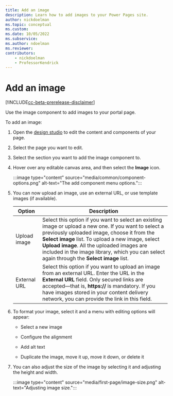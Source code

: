 ```yaml
---
title: Add an image
description: Learn how to add images to your Power Pages site.
author: nickdoelman
ms.topic: conceptual
ms.custom: 
ms.date: 10/05/2022
ms.subservice:
ms.author: ndoelman 
ms.reviewer: 
contributors:
    - nickdoelman
    - ProfessorKendrick
---
```


# Add an image

[!INCLUDE[cc-beta-prerelease-disclaimer](../includes/cc-beta-prerelease-disclaimer.md)]

Use the image component to add images to your portal page.

To add an image:

1. Open the [design studio](use-design-studio.md) to edit the content and components of your page.

1. Select the page you want to edit.

1. Select the section you want to add the image component to.

1. Hover over any editable canvas area, and then select the **Image** icon.

    :::image type="content" source="media/common/component-options.png" alt-text="The add component menu options.":::

1. You can now upload an image, use an external URL, or use template images (if available).

    | Option | Description |
    | ----------- | ----------- |
    | Upload image | Select this option if you want to select an existing image or upload a new one. If you want to select a previously uploaded image, choose it from the **Select image** list. To upload a new image, select **Upload image**. All the uploaded images are included in the image library, which you can select again through the **Select image** list. |
    | External URL | Select this option if you want to upload an image from an external URL. Enter the URL in the **External URL** field. Only secured links are accepted—that is, **https://** is mandatory. If you have images stored in your content delivery network, you can provide the link in this field. |

1. To format your image, select it and a menu with editing options will appear:

    - Select a new image

    - Configure the alignment

    - Add alt text

    - Duplicate the image, move it up, move it down, or delete it

1. You can also adjust the size of the image by selecting it and adjusting the height and width.

    :::image type="content" source="media/first-page/image-size.png" alt-text="Adjusting image size.":::

